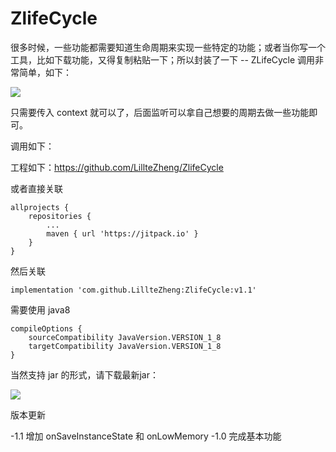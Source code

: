 # ZlifeCycle
很多时候，一些功能都需要知道生命周期来实现一些特定的功能；或者当你写一个工具，比如下载功能，又得复制粘贴一下；所以封装了一下 -- ZLifeCycle
调用非常简单，如下：

![](https://p1-jj.byteimg.com/tos-cn-i-t2oaga2asx/gold-user-assets/2019/2/12/168dfc078c98ef65~tplv-t2oaga2asx-image.image)

只需要传入 context 就可以了，后面监听可以拿自己想要的周期去做一些功能即可。

调用如下：

工程如下：https://github.com/LillteZheng/ZlifeCycle

或者直接关联

```
allprojects {
	repositories {
		...
		maven { url 'https://jitpack.io' }
	}
}
```
然后关联

```
implementation 'com.github.LillteZheng:ZlifeCycle:v1.1'
```

需要使用 java8

```aidl
compileOptions {
    sourceCompatibility JavaVersion.VERSION_1_8
    targetCompatibility JavaVersion.VERSION_1_8
}
```
当然支持 jar 的形式，请下载最新jar：

![](https://p1-jj.byteimg.com/tos-cn-i-t2oaga2asx/gold-user-assets/2019/2/12/168dfca9b1fbe370~tplv-t2oaga2asx-image.image)

版本更新

-1.1 增加 onSaveInstanceState 和 onLowMemory
-1.0 完成基本功能